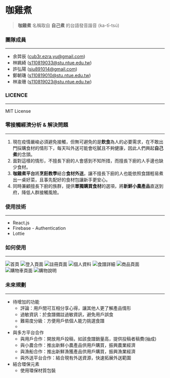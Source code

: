 # 咖雞煮
> **咖雞煮** 名稱取自 **自己煮** 的台語發音諧音 (ka-tī-tsú)

### 團隊成員
---
- 余羿辰 (cub3r.ezra.yu@gmail.com)
- 林姵綺 (s110819033@stu.ntue.edu.tw)
- 許弘陽 (siu891014@gmail.com)
- 鄭朝璣 (s110819010@stu.ntue.edu.tw)
- 林渝珊 (s110819023@stu.ntue.edu.tw)

### LICENCE
---
MIT License

### 零接觸經濟分析 & 解決問題
---
1. 現在疫情嚴峻必須避免接觸，但無可避免的是**飲食**為人的必要需求，在不敢出門採購食材的情形下，每天叫外送可能會吃膩且不夠健康，因此人們興起**自己煮**的念頭。
2. 面對這樣的情形，不擅長下廚的人會感到不知所措，而擅長下廚的人手邊也缺少食材。
3. **咖雞煮平台**將**烹飪教學**結合**食材外送**，讓不擅長下廚的人也能依照食譜輕易煮出一桌好菜，且事先配好的食材包讓新手更安心。
4. 同時兼顧擅長下廚的族群，提供**單獨購買食材**的選項，將**新鮮小農產品**直送到府，降低人群接觸風險。

### 使用技術
---
- React.js
- Firebase - Authentication
- Lottie

### 如何使用
---
![首頁](https://i.ibb.co/pz9mS7x/home-1.png)
![登入頁面](https://i.ibb.co/MgLhMkV/image.png)
![註冊頁面](https://i.ibb.co/mzrQMBP/image.png)
![個人資料](https://i.ibb.co/BTbLBWW/image.png)
![食譜詳細](https://i.ibb.co/tCCf8yR/image.png)
![商品頁面](https://i.ibb.co/BZpk4p7/image.png)
![購物車頁面](https://i.ibb.co/jRBHCdv/image.png)
![購物說明](https://i.ibb.co/7W6nVs4/image.png)

### 未來規劃
---
- 待增加的功能
    - 評論：用戶間可互相分享心得，讓其他人更了解產品情形
    - 過敏資訊：於食譜備註過敏資訊，避免用戶誤食
    - 難易度分級：方便用戶依個人能力挑選食譜
    - 
- 與多方平台合作
    - 與用戶合作：開放用戶投稿，如該食譜銷量高，提供投稿者稿費(抽成)
    - 與小農合作：推出新鮮小農產品供用戶購買，振興農業經濟
    - 與漁船合作：推出新鮮漁獲產品供用戶購買，振興漁業經濟
    - 與外送平台合作：結合現有外送資源，快速拓展外送範圍
- 結合環保元素
    - 使用環保材質包裝